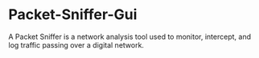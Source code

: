 # Packet-Sniffer-Gui
A Packet Sniffer is a network analysis tool used to monitor, intercept, and log traffic passing over a digital network.
